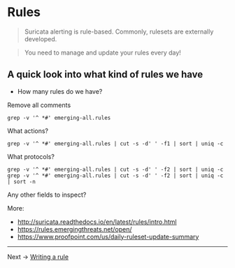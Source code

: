 # Rules

> Suricata alerting is rule-based. Commonly, rulesets are externally developed.

> You need to manage and update your rules every day!


## A quick look into what kind of rules we have

* How many rules do we have?


Remove all comments
```
grep -v '^ *#' emerging-all.rules
```

What actions?
```
grep -v '^ *#' emerging-all.rules | cut -s -d' ' -f1 | sort | uniq -c
```

What protocols?
```
grep -v '^ *#' emerging-all.rules | cut -s -d' ' -f2 | sort | uniq -c
grep -v '^ *#' emerging-all.rules | cut -s -d' ' -f2 | sort | uniq -c | sort -n
```

Any other fields to inspect?


More:

* http://suricata.readthedocs.io/en/latest/rules/intro.html
* https://rules.emergingthreats.net/open/
* https://www.proofpoint.com/us/daily-ruleset-update-summary

----
Next -> [Writing a rule](rule.writing.md)
